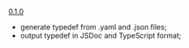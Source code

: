 [0.1.0](595760d2d11dfaee3b8df125f52a1d599d2256da)

+ generate typedef from .yaml and .json files;
+ output typedef in JSDoc and TypeScript format;

